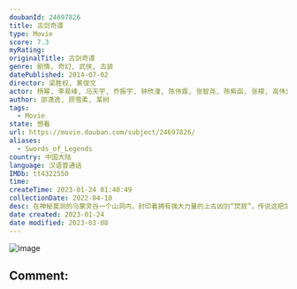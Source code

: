 ```yaml
---
doubanId: 24697826
title: 古剑奇谭
type: Movie
score: 7.3
myRating: 
originalTitle: 古剑奇谭
genre: 剧情, 奇幻, 武侠, 古装
datePublished: 2014-07-02
director: 梁胜权, 黄俊文
actor: 杨幂, 李易峰, 马天宇, 乔振宇, 钟欣潼, 陈伟霆, 张智尧, 陈紫函, 张檬, 高伟光, 张云龙, 迪丽热巴, 戚薇, 李小璐, 张杰, 郑业成, 边江, 秦俊杰, 贾青, 宝木中阳, 姜广涛, 张逸杰, 岳跃利, 杨天翔, 张维娜, 刘校妤, 刘庭羽, 赵文浩, 应昊茗, 王铮, 宗峰岩, 张磊, 赵岭, 马敬涵, 赵毅, 王一淼, 范彩儿, 许烁, 王泽霖, 龚思乐, 乔诗语, 唐小喜, 邱意浓, 沈佳凝
author: 邵潇逸, 顾雪柔, 某树
tags:
  - Movie
state: 想看
url: https://movie.douban.com/subject/24697826/
aliases:
  - Swords_of_Legends
country: 中国大陆
language: 汉语普通话
IMDb: tt4322550
time: 
createTime: 2023-01-24 01:40:49
collectionDate: 2022-04-10
desc: 在神秘莫测的乌蒙灵谷一个山洞内，封印着拥有强大力量的上古凶剑“焚寂”，传说这把剑足以令持有者杀戒大开。在“焚寂”的封印即将解除之际，一群黑衣人闯入灵谷，残忍剿灭了守护凶剑韩氏一族。韩氏子嗣韩云溪（李易...
date created: 2023-01-24
date modified: 2023-03-08
---
```


![image](p2042588842.jpg)

Comment:
---
